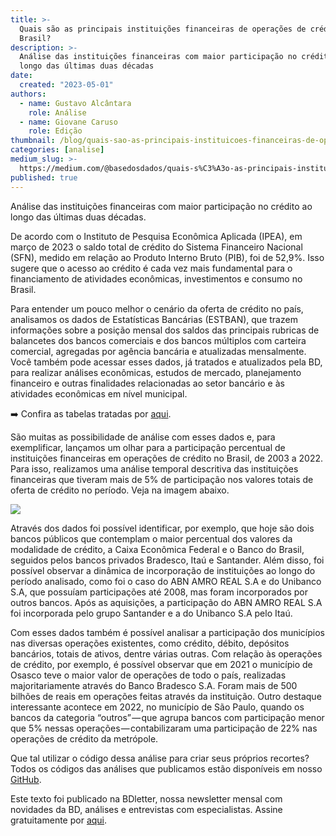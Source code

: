 ```yaml
---
title: >-
  Quais são as principais instituições financeiras de operações de crédito no
  Brasil?
description: >-
  Análise das instituições financeiras com maior participação no crédito ao
  longo das últimas duas décadas
date:
  created: "2023-05-01"
authors:
  - name: Gustavo Alcântara
    role: Análise
  - name: Giovane Caruso
    role: Edição
thumbnail: /blog/quais-sao-as-principais-instituicoes-financeiras-de-operacoes-de-credito-no-brasil/image_0.png
categories: [analise]
medium_slug: >-
  https://medium.com/@basedosdados/quais-s%C3%A3o-as-principais-institui%C3%A7%C3%B5es-financeiras-de-opera%C3%A7%C3%B5es-de-cr%C3%A9dito-no-brasil-87b1a9eba3a5
published: true
---
```


Análise das instituições financeiras com maior participação no crédito ao longo das últimas duas décadas.

De acordo com o Instituto de Pesquisa Econômica Aplicada (IPEA), em março de 2023 o saldo total de crédito do Sistema Financeiro Nacional (SFN), medido em relação ao Produto Interno Bruto (PIB), foi de 52,9%. Isso sugere que o acesso ao crédito é cada vez mais fundamental para o financiamento de atividades econômicas, investimentos e consumo no Brasil.

Para entender um pouco melhor o cenário da oferta de crédito no país, analisamos os dados de Estatísticas Bancárias (ESTBAN), que trazem informações sobre a posição mensal dos saldos das principais rubricas de balancetes dos bancos comerciais e dos bancos múltiplos com carteira comercial, agregadas por agência bancária e atualizadas mensalmente. Você também pode acessar esses dados, já tratados e atualizados pela BD, para realizar análises econômicas, estudos de mercado, planejamento financeiro e outras finalidades relacionadas ao setor bancário e às atividades econômicas em nível municipal.

➡️ Confira as tabelas tratadas por [aqui](/dataset/84bb75ae-5955-4bbe-8bb6-2d644cae0cee?table=14906976-ff12-4210-b08c-45a1c843a76a).

São muitas as possibilidade de análise com esses dados e, para exemplificar, lançamos um olhar para a participação percentual de instituições financeiras em operações de crédito no Brasil, de 2003 a 2022. Para isso, realizamos uma análise temporal descritiva das instituições financeiras que tiveram mais de 5% de participação nos valores totais de oferta de crédito no período. Veja na imagem abaixo.

<Image src="/blog/quais-sao-as-principais-instituicoes-financeiras-de-operacoes-de-credito-no-brasil/image_0.png"/>

Através dos dados foi possível identificar, por exemplo, que hoje são dois bancos públicos que contemplam o maior percentual dos valores da modalidade de crédito, a Caixa Econômica Federal e o Banco do Brasil, seguidos pelos bancos privados Bradesco, Itaú e Santander. Além disso, foi possível observar a dinâmica de incorporação de instituições ao longo do período analisado, como foi o caso do ABN AMRO REAL S.A e do Unibanco S.A, que possuíam participações até 2008, mas foram incorporados por outros bancos. Após as aquisições, a participação do ABN AMRO REAL S.A foi incorporada pelo grupo Santander e a do Unibanco S.A pelo Itaú.

Com esses dados também é possível analisar a participação dos municípios nas diversas operações existentes, como crédito, débito, depósitos bancários, totais de ativos, dentre várias outras. Com relação às operações de crédito, por exemplo, é possível observar que em 2021 o município de Osasco teve o maior valor de operações de todo o país, realizadas majoritariamente através do Banco Bradesco S.A. Foram mais de 500 bilhões de reais em operações feitas através da instituição. Outro destaque interessante acontece em 2022, no município de São Paulo, quando os bancos da categoria “outros” — que agrupa bancos com participação menor que 5% nessas operações — contabilizaram uma participação de 22% nas operações de crédito da metrópole.

Que tal utilizar o código dessa análise para criar seus próprios recortes? Todos os códigos das análises que publicamos estão disponíveis em nosso [GitHub](https://github.com/basedosdados/analises/blob/main/redes_sociais/br_estban_agencia_20230517.py).

Este texto foi publicado na BDletter, nossa newsletter mensal com novidades da BD, análises e entrevistas com especialistas. Assine gratuitamente por [aqui](https://info.basedosdados.org/newsletter).
